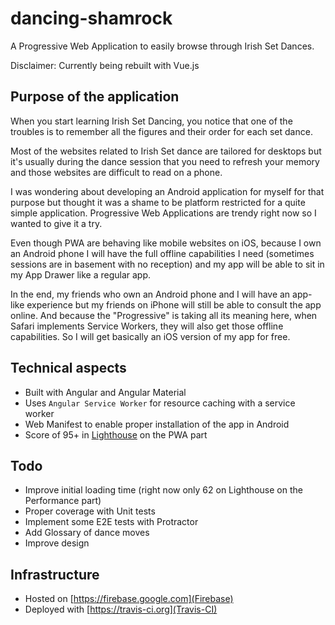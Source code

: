 # dancing-shamrock

A Progressive Web Application to easily browse through Irish Set Dances.

Disclaimer: Currently being rebuilt with Vue.js

## Purpose of the application

When you start learning Irish Set Dancing, you notice that one of the troubles is to remember all the figures and their order for each set dance.

Most of the websites related to Irish Set dance are tailored for desktops but it's usually during the dance session that you need to refresh your memory and those websites are difficult to read on a phone.

I was wondering about developing an Android application for myself for that purpose but thought it was a shame to be platform restricted for a quite simple application. Progressive Web Applications are trendy right now so I wanted to give it a try.

Even though PWA are behaving like mobile websites on iOS, because I own an Android phone I will have the full offline capabilities I need (sometimes sessions are in basement with no reception) and my app will be able to sit in my App Drawer like a regular app.

In the end, my friends who own an Android phone and I will have an app-like experience but my friends on iPhone will still be able to consult the app online. And because the "Progressive" is taking all its meaning here, when Safari implements Service Workers, they will also get those offline capabilities. So I will get basically an iOS version of my app for free.

## Technical aspects

* Built with Angular and Angular Material
* Uses `Angular Service Worker` for resource caching with a service worker
* Web Manifest to enable proper installation of the app in Android
* Score of 95+ in [Lighthouse](https://developers.google.com/web/tools/lighthouse/) on the PWA part

## Todo

* Improve initial loading time (right now only 62 on Lighthouse on the Performance part)
* Proper coverage with Unit tests
* Implement some E2E tests with Protractor
* Add Glossary of dance moves
* Improve design

## Infrastructure

* Hosted on [https://firebase.google.com](Firebase)
* Deployed with [https://travis-ci.org](Travis-CI)
